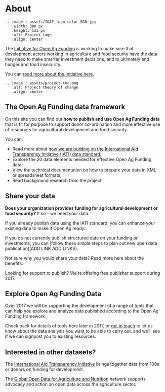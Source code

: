 About
=====

```eval_rst
.. image:: assets/IOAF_logo_color_RGB.jpg
   :width: 300 px
   :height: 133 px
   :alt: Project Logo
   :align: center
```

<p></p>

The [Initiative for Open Ag Funding](https://www.interaction.org/project/open-ag-funding/overview) is working to make sure that development actors working in agriculture and food security have the data they need to make smarter investment decisions, and to ultimately end hunger and food insecurity.

You can [read more about the Initiative here](https://www.interaction.org/project/open-ag-funding/overview).


```eval_rst
.. image:: assets/project-toc.png
   :alt: Project theory of change
   :align: center
```

## The Open Ag Funding data framework
On this site you can find out **how to publish and use Open Ag Funding data** that is fit for purpose to support donor co-ordination and more effective use of resources for agricultural development and food security. 

You can: 

* Read more about [how we are building on the International Aid Transparency Initiative (IATI) data standard](iati.md);
* Explore the 20 data elements needed for effective Open Ag Funding data;
* View the technical documentation on how to prepare your data in XML or spreadsheet formats; 
* Read background research from the project



## Share your data

**Does your organization provides funding for agricultural development or food security?** If so -  we need your data. 

If you already publish data using the IATI standard, you can enhance your existing data to make it Open Ag ready. 

If you do not currently publish structured data on your funding or investments, you can [follow these simple steps to plan out new open data publication](ADD LINK ADD LINKS).  

Not sure why you would share your data? Read more here about the benefits.

Looking for support to publish? We're offering free publisher support during 2017. 

## Explore Open Ag Funding Data

Over 2017 we will be supporting the development of a range of tools that can  help you explore and analyze data published according to the Open Ag Funding framework. 

Check back for details of tools here later in 2017, or [get in touch](contact.md) to let us know about the data analysis you want to be able to carry out, and we'll see if we can signpost you to existing resources. 

## Interested in other datasets?

The [International Aid Transparency Initiative](http://www.aidtransparency.net) brings together data from 100s or donors on funding for development. 

The [Global Open Data for Agriculture and Nutrition](http://www.godan.info) network supports advocacy and action on open data across the agriculture sector. 
